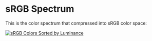 ---
---

# sRGB Spectrum

This is the color spectrum that compressed into sRGB color space:

[![sRGB Colors Sorted by Luminance](/resources/srgb-spectrum.png)](/resources/srgb-spectrum.png)
